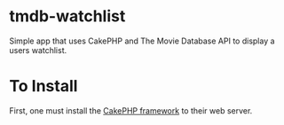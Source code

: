 tmdb-watchlist
==============

Simple app that uses CakePHP and The Movie Database API to display a users watchlist.

To Install
==============

First, one must install the <a href="https://github.com/cakephp/cakephp">CakePHP framework</a> to their web server.
